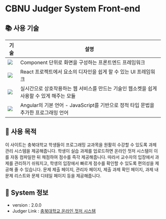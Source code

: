# CBNU Judger System Front-end

## 📚 사용 기술
|                                          기술                                                             |               설명                 |
| --------------------------------------------------------------------------------------------------------- | --------------------------------------- |
| <img src="https://img.shields.io/badge/Angular-DD0031?style=for-the-badge&logo=Angular&logoColor=white">  | Component 단위로 화면을 구성하는 프론트엔드 프레임워크 |
| <img src="https://img.shields.io/badge/Material Design-757575?style=for-the-badge&logo=Material Design&logoColor=white"> | React 프로젝트에서 요소의 디자인을 쉽게 할 수 있는 UI 프레임워크 |
| <img src="https://img.shields.io/badge/Socket.io-010101?style=for-the-badge&logo=Socket.io&logoColor=white"> | 실시간으로 상호작용하는 웹 서비스를 만드는 기술인 웹소켓을 쉽게 사용할 수 있게 해주는 모듈 |
| <img src="https://img.shields.io/badge/TypeScript-3178C6?style=for-the-badge&logo=TypeScript&logoColor=white"> | Angular의 기본 언어 - JavaScript를 기반으로 정적 타입 문법을 추가한 프로그래밍 언어 |

## 🔖 사용 목적
이 사이트는 충북대학교 학생들이 프로그래밍 교과목을 원활히 수강할 수 있도록 과제 관리 시스템을 제공해줍니다. 학생이 실습 과제를 업로드하면 온라인 젓저 시스템이 이를 자동 컴파일한 뒤 채점하여 점수를 즉각 제공해줍니다. 따라서 교수자의 입장에서 과제를 관리하기 쉬워지고, 학생의 입장에서 빠르게 점수를 확인할 수 있도록 편의성을 제공해 줄 수 있습니다. 문제 제출 페이지, 관리자 페이지, 제출 과제 확인 페이지, 과제 내 문제 리스트와 문제 디테일 페이지 등을 제공해줍니다.

## 📑 System 정보
- version : 2.0.0
- Judger Link : [충북대학교 온라인 젓저 시스템](https://swjudge.cbnu.ac.kr/main)
